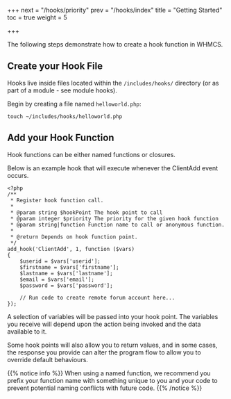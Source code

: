 +++
next = "/hooks/priority"
prev = "/hooks/index"
title = "Getting Started"
toc = true
weight = 5

+++

The following steps demonstrate how to create a hook function in WHMCS.

## Create your Hook File

Hooks live inside files located within the `/includes/hooks/` directory (or as part of a module - see module hooks).

Begin by creating a file named `helloworld.php`:

```
touch ~/includes/hooks/helloworld.php
```

## Add your Hook Function

Hook functions can be either named functions or closures.

Below is an example hook that will execute whenever the ClientAdd event occurs.

```
<?php
/**
 * Register hook function call.
 *
 * @param string $hookPoint The hook point to call
 * @param integer $priority The priority for the given hook function
 * @param string|function Function name to call or anonymous function.
 *
 * @return Depends on hook function point.
 */
add_hook('ClientAdd', 1, function ($vars)
{
    $userid = $vars['userid'];
    $firstname = $vars['firstname'];
    $lastname = $vars['lastname'];
    $email = $vars['email'];
    $password = $vars['password'];

    // Run code to create remote forum account here...
});
```

A selection of variables will be passed into your hook point. The variables you receive will depend upon the action being invoked and the data available to it.

Some hook points will also allow you to return values, and in some cases, the response you provide can alter the program flow to allow you to override default behaviours.

{{% notice info %}}
When using a named function, we recommend you prefix your function name with something unique to you and your code to prevent potential naming conflicts with future code.
{{% /notice %}}

